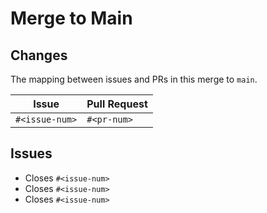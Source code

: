 # Merge to Main

## Changes

The mapping between issues and PRs in this merge to `main`.

| Issue          | Pull Request |
| -------------- | ------------ |
| `#<issue-num>` | `#<pr-num>`  |

## Issues

- Closes `#<issue-num>`
- Closes `#<issue-num>`
- Closes `#<issue-num>`
